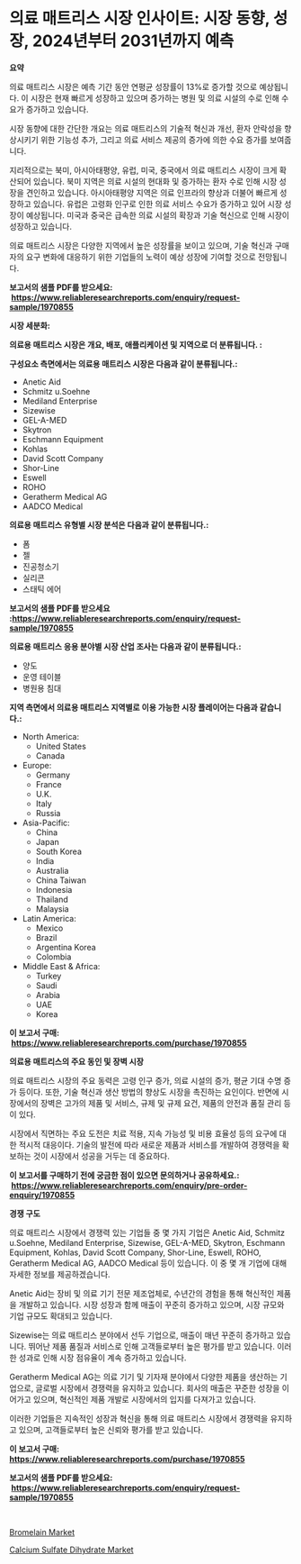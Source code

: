 <p><h1>의료 매트리스 시장 인사이트: 시장 동향, 성장, 2024년부터 2031년까지 예측</h1></p><p><strong>요약</strong></p>
<p><p>의료 매트리스 시장은 예측 기간 동안 연평균 성장률이 13%로 증가할 것으로 예상됩니다. 이 시장은 현재 빠르게 성장하고 있으며 증가하는 병원 및 의료 시설의 수로 인해 수요가 증가하고 있습니다.</p><p>시장 동향에 대한 간단한 개요는 의료 매트리스의 기술적 혁신과 개선, 환자 안락성을 향상시키기 위한 기능성 추가, 그리고 의료 서비스 제공의 증가에 의한 수요 증가를 보여줍니다.</p><p>지리적으로는 북미, 아시아태평양, 유럽, 미국, 중국에서 의료 매트리스 시장이 크게 확산되어 있습니다. 북미 지역은 의료 시설의 현대화 및 증가하는 환자 수로 인해 시장 성장을 견인하고 있습니다. 아시아태평양 지역은 의료 인프라의 향상과 더불어 빠르게 성장하고 있습니다. 유럽은 고령화 인구로 인한 의료 서비스 수요가 증가하고 있어 시장 성장이 예상됩니다. 미국과 중국은 급속한 의료 시설의 확장과 기술 혁신으로 인해 시장이 성장하고 있습니다.</p><p>의료 매트리스 시장은 다양한 지역에서 높은 성장률을 보이고 있으며, 기술 혁신과 구매자의 요구 변화에 대응하기 위한 기업들의 노력이 예상 성장에 기여할 것으로 전망됩니다.</p></p>
<p><strong>보고서의 샘플 PDF를 받으세요: &nbsp;<a href="https://www.reliableresearchreports.com/enquiry/request-sample/1970855">https://www.reliableresearchreports.com/enquiry/request-sample/1970855</a></strong></p>
<p><strong>시장 세분화:</strong></p>
<p><strong> 의료용 매트리스 시장은 개요, 배포, 애플리케이션 및 지역으로 더 분류됩니다. :</strong></p>
<p><strong>구성요소 측면에서는 의료용 매트리스 시장은 다음과 같이 분류됩니다.:</strong></p>
<p><ul><li>Anetic Aid</li><li>Schmitz u.Soehne</li><li>Mediland Enterprise</li><li>Sizewise</li><li>GEL-A-MED</li><li>Skytron</li><li>Eschmann Equipment</li><li>Kohlas</li><li>David Scott Company</li><li>Shor-Line</li><li>Eswell</li><li>ROHO</li><li>Geratherm Medical AG</li><li>AADCO Medical</li></ul></p>
<p><strong> 의료용 매트리스 유형별 시장 분석은 다음과 같이 분류됩니다.:</strong></p>
<p><ul><li>폼</li><li>젤</li><li>진공청소기</li><li>실리콘</li><li>스태틱 에어</li></ul></p>
<p><strong>보고서의 샘플 PDF를 받으세요 :<a href="https://www.reliableresearchreports.com/enquiry/request-sample/1970855">https://www.reliableresearchreports.com/enquiry/request-sample/1970855</a></strong></p>
<p><strong> 의료용 매트리스 응용 분야별 시장 산업 조사는 다음과 같이 분류됩니다.:</strong></p>
<p><ul><li>양도</li><li>운영 테이블</li><li>병원용 침대</li></ul></p>
<p><strong>지역 측면에서 의료용 매트리스 지역별로 이용 가능한 시장 플레이어는 다음과 같습니다.:</strong></p>
<p><ul>
    <li>
        North America:
        <ul>
            <li>United States</li>
            <li>Canada</li>
        </ul>
    </li>
    <li>
        Europe:
        <ul>
            <li>Germany</li>
            <li>France</li>
            <li>U.K.</li>
            <li>Italy</li>
            <li>Russia</li>
        </ul>
    </li>
    <li>
        Asia-Pacific:
        <ul>
            <li>China</li>
            <li>Japan</li>
            <li>South Korea</li>
            <li>India</li>
            <li>Australia</li>
            <li>China Taiwan</li>
            <li>Indonesia</li>
            <li>Thailand</li>
            <li>Malaysia</li>
        </ul>
    </li>
    <li>
        Latin America:
        <ul>
            <li>Mexico</li>
            <li>Brazil</li>
            <li>Argentina Korea</li>
            <li>Colombia</li>
        </ul>
    </li>
    <li>
        Middle East & Africa:
        <ul>
            <li>Turkey</li>
            <li>Saudi</li>
            <li>Arabia</li>
            <li>UAE</li>
            <li>Korea</li>
        </ul>
    </li>
    </ul></p>
<p><strong>이 보고서 구매: &nbsp;<a href="https://www.reliableresearchreports.com/purchase/1970855">https://www.reliableresearchreports.com/purchase/1970855</a></strong></p>
<p><strong>의료용 매트리스의 주요 동인 및 장벽 시장</strong></p>
<p><p>의료 매트리스 시장의 주요 동력은 고령 인구 증가, 의료 시설의 증가, 평균 기대 수명 증가 등이다. 또한, 기술 혁신과 생산 방법의 향상도 시장을 촉진하는 요인이다. 반면에 시장에서의 장벽은 고가의 제품 및 서비스, 규제 및 규제 요건, 제품의 안전과 품질 관리 등이 있다.</p><p>시장에서 직면하는 주요 도전은 치료 적용, 지속 가능성 및 비용 효율성 등의 요구에 대한 적시적 대응이다. 기술의 발전에 따라 새로운 제품과 서비스를 개발하여 경쟁력을 확보하는 것이 시장에서 성공을 거두는 데 중요하다.</p></p>
<p><strong>이 보고서를 구매하기 전에 궁금한 점이 있으면 문의하거나 공유하세요.: &nbsp;<a href="https://www.reliableresearchreports.com/enquiry/pre-order-enquiry/1970855">https://www.reliableresearchreports.com/enquiry/pre-order-enquiry/1970855</a></strong></p>
<p><strong>경쟁 구도</strong></p>
<p><p>의료 매트리스 시장에서 경쟁력 있는 기업들 중 몇 가지 기업은 Anetic Aid, Schmitz u.Soehne, Mediland Enterprise, Sizewise, GEL-A-MED, Skytron, Eschmann Equipment, Kohlas, David Scott Company, Shor-Line, Eswell, ROHO, Geratherm Medical AG, AADCO Medical 등이 있습니다. 이 중 몇 개 기업에 대해 자세한 정보를 제공하겠습니다.</p><p>Anetic Aid는 장비 및 의료 기기 전문 제조업체로, 수년간의 경험을 통해 혁신적인 제품을 개발하고 있습니다. 시장 성장과 함께 매출이 꾸준히 증가하고 있으며, 시장 규모와 기업 규모도 확대되고 있습니다.</p><p>Sizewise는 의료 매트리스 분야에서 선두 기업으로, 매출이 매년 꾸준히 증가하고 있습니다. 뛰어난 제품 품질과 서비스로 인해 고객들로부터 높은 평가를 받고 있습니다. 이러한 성과로 인해 시장 점유율이 계속 증가하고 있습니다.</p><p>Geratherm Medical AG는 의료 기기 및 기자재 분야에서 다양한 제품을 생산하는 기업으로, 글로벌 시장에서 경쟁력을 유지하고 있습니다. 회사의 매출은 꾸준한 성장을 이어가고 있으며, 혁신적인 제품 개발로 시장에서의 입지를 다져가고 있습니다.</p><p>이러한 기업들은 지속적인 성장과 혁신을 통해 의료 매트리스 시장에서 경쟁력을 유지하고 있으며, 고객들로부터 높은 신뢰와 평가를 받고 있습니다.</p></p>
<p><strong>이 보고서 구매: &nbsp; <a href="https://www.reliableresearchreports.com/purchase/1970855">https://www.reliableresearchreports.com/purchase/1970855</a></strong></p>
<p><strong>보고서의 샘플 PDF를 받으세요: &nbsp;<a href="https://www.reliableresearchreports.com/enquiry/request-sample/1970855">https://www.reliableresearchreports.com/enquiry/request-sample/1970855</a></strong><strong></strong></p>
<p>&nbsp;</p>
<p><p><a href="https://picayune-night-cbd.notion.site/Global-Bromelain-Market-Size-and-Market-Trends-Insights-and-Projections-from-2024-to-2031-2313f0bb044c461489e934850203022d">Bromelain Market</a></p><p><a href="https://artistic-helicopter-ca9.notion.site/Calcium-Sulfate-Dihydrate-Market-Size-Furnishes-Valuable-Information-Encompassing-Market-Share-Mark-0e31488ff033434e8b769b15cea45fbd">Calcium Sulfate Dihydrate Market</a></p></p>